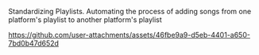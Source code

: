 Standardizing Playlists. Automating the process of adding songs from one platform's playlist to another platform's playlist

https://github.com/user-attachments/assets/46fbe9a9-d5eb-4401-a650-7bd0b47d652d

